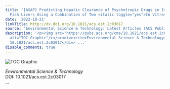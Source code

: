 ```yaml
---
title: '[ASAP] Predicting Hepatic Clearance of Psychotropic Drugs in Isolated Perfused
  Fish Livers Using a Combination of Two <italic toggle="yes">In Vitro</italic> Assays'
date: '2022-10-21'
linkTitle: http://dx.doi.org/10.1021/acs.est.2c03017
source: 'Environmental Science & Technology: Latest Articles (ACS Publications)'
description: '<p><img src="https://pubs.acs.org/cms/10.1021/acs.est.2c03017/asset/images/medium/es2c03017_0005.gif"
  alt="TOC Graphic"/></p><div><cite>Environmental Science & Technology</cite></div><div>DOI:
  10.1021/acs.est.2c03017</div> ...'
disable_comments: true
---
```

<p><img src="https://pubs.acs.org/cms/10.1021/acs.est.2c03017/asset/images/medium/es2c03017_0005.gif" alt="TOC Graphic"/></p><div><cite>Environmental Science & Technology</cite></div><div>DOI: 10.1021/acs.est.2c03017</div> ...